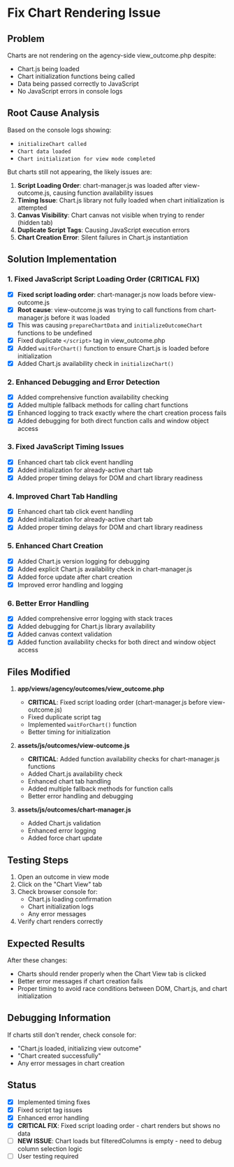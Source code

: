 # Fix Chart Rendering Issue

## Problem
Charts are not rendering on the agency-side view_outcome.php despite:
- Chart.js being loaded
- Chart initialization functions being called
- Data being passed correctly to JavaScript
- No JavaScript errors in console logs

## Root Cause Analysis
Based on the console logs showing:
- `initializeChart called`
- `Chart data loaded`
- `Chart initialization for view mode completed`

But charts still not appearing, the likely issues are:

1. **Script Loading Order**: chart-manager.js was loaded after view-outcome.js, causing function availability issues
2. **Timing Issue**: Chart.js library not fully loaded when chart initialization is attempted
3. **Canvas Visibility**: Chart canvas not visible when trying to render (hidden tab)
4. **Duplicate Script Tags**: Causing JavaScript execution errors
5. **Chart Creation Error**: Silent failures in Chart.js instantiation

## Solution Implementation

### 1. Fixed JavaScript Script Loading Order (CRITICAL FIX)
- [x] **Fixed script loading order**: chart-manager.js now loads before view-outcome.js
- [x] **Root cause**: view-outcome.js was trying to call functions from chart-manager.js before it was loaded
- [x] This was causing `prepareChartData` and `initializeOutcomeChart` functions to be undefined
- [x] Fixed duplicate `</script>` tag in view_outcome.php
- [x] Added `waitForChart()` function to ensure Chart.js is loaded before initialization
- [x] Added Chart.js availability check in `initializeChart()`

### 2. Enhanced Debugging and Error Detection
- [x] Added comprehensive function availability checking
- [x] Added multiple fallback methods for calling chart functions
- [x] Enhanced logging to track exactly where the chart creation process fails
- [x] Added debugging for both direct function calls and window object access

### 3. Fixed JavaScript Timing Issues
- [x] Enhanced chart tab click event handling
- [x] Added initialization for already-active chart tab
- [x] Added proper timing delays for DOM and chart library readiness

### 4. Improved Chart Tab Handling
- [x] Enhanced chart tab click event handling
- [x] Added initialization for already-active chart tab
- [x] Added proper timing delays for DOM and chart library readiness

### 5. Enhanced Chart Creation
- [x] Added Chart.js version logging for debugging
- [x] Added explicit Chart.js availability check in chart-manager.js
- [x] Added force update after chart creation
- [x] Improved error handling and logging

### 6. Better Error Handling
- [x] Added comprehensive error logging with stack traces
- [x] Added debugging for Chart.js library availability
- [x] Added canvas context validation
- [x] Added function availability checks for both direct and window object access

## Files Modified

1. **app/views/agency/outcomes/view_outcome.php**
   - **CRITICAL**: Fixed script loading order (chart-manager.js before view-outcome.js)
   - Fixed duplicate script tag
   - Implemented `waitForChart()` function
   - Better timing for initialization

2. **assets/js/outcomes/view-outcome.js**
   - **CRITICAL**: Added function availability checks for chart-manager.js functions
   - Added Chart.js availability check
   - Enhanced chart tab handling
   - Added multiple fallback methods for function calls
   - Better error handling and debugging

3. **assets/js/outcomes/chart-manager.js**
   - Added Chart.js validation
   - Enhanced error logging
   - Added force chart update

## Testing Steps

1. Open an outcome in view mode
2. Click on the "Chart View" tab
3. Check browser console for:
   - Chart.js loading confirmation
   - Chart initialization logs
   - Any error messages
4. Verify chart renders correctly

## Expected Results

After these changes:
- Charts should render properly when the Chart View tab is clicked
- Better error messages if chart creation fails
- Proper timing to avoid race conditions between DOM, Chart.js, and chart initialization

## Debugging Information

If charts still don't render, check console for:
- "Chart.js loaded, initializing view outcome"
- "Chart created successfully"
- Any error messages in chart creation

## Status
- [x] Implemented timing fixes
- [x] Fixed script tag issues
- [x] Enhanced error handling
- [x] **CRITICAL FIX**: Fixed script loading order - chart renders but shows no data
- [ ] **NEW ISSUE**: Chart loads but filteredColumns is empty - need to debug column selection logic
- [ ] User testing required

